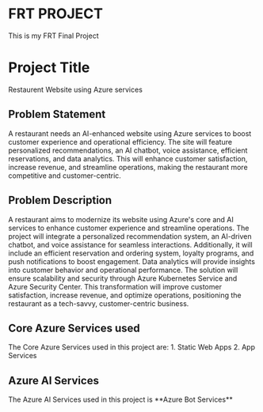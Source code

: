 <h1>FRT PROJECT</h1>
This is my FRT Final Project
<h1>Project Title</h1>
Restaurent Website using Azure services
<h2>Problem Statement</h2>
A restaurant needs an AI-enhanced website using Azure services to boost customer experience and operational efficiency. The site will feature personalized recommendations, an AI chatbot, voice assistance, efficient reservations, and data analytics. This will enhance customer satisfaction, increase revenue, and streamline operations, making the restaurant more competitive and customer-centric.
<h2>Problem Description</h2>
A restaurant aims to modernize its website using Azure's core and AI services to enhance customer experience and streamline operations. The project will integrate a personalized recommendation system, an AI-driven chatbot, and voice assistance for seamless interactions. Additionally, it will include an efficient reservation and ordering system, loyalty programs, and push notifications to boost engagement. Data analytics will provide insights into customer behavior and operational performance. The solution will ensure scalability and security through Azure Kubernetes Service and Azure Security Center. This transformation will improve customer satisfaction, increase revenue, and optimize operations, positioning the restaurant as a tech-savvy, customer-centric business.
<h2>Core Azure Services used</h2>
The Core Azure Services used in this project are:
1. Static Web Apps
2. App Services
<h2>Azure AI Services</h2>
The Azure AI Services used in this project is **Azure Bot Services**
